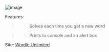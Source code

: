 ![image](https://github.com/GogleSiteBank/wordleunlimitedsolver/assets/125816677/9620a4c5-6440-42a5-8146-b28cd39bf0c1)
  
Features:

>> Solves each time you get a new word

>> Prints to console and an alert box

Site: [Wordle Unlimited](https://wordleunlimited.org)
